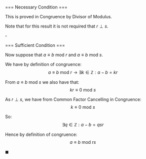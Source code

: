 === Necessary Condition ===

This is proved in Congruence by Divisor of Modulus.

Note that for this result it is not required that $r \perp s$.

$\square$


=== Sufficient Condition ===

Now suppose that $a \equiv b \mathrm{\ mod \ } r$ and $a \equiv b \mathrm{\ mod \ } s$.

We have by definition of congruence:
$$a \equiv b \mathrm{\ mod \ } r \to \exists k \in \mathbb{Z}: a - b = k r$$

From $a \equiv b \mathrm{\ mod \ } s$ we also have that:
$$k r \equiv 0 \mathrm{\ mod \ } s$$

As $r \perp s$, we have from Common Factor Cancelling in Congruence:
$$k \equiv 0 \mathrm{\ mod \ } s$$

So:
$$\exists q \in \mathbb{Z}: a - b = q s r$$

Hence by definition of congruence:
$$a \equiv b \mathrm{\ mod \ } {r s}$$

$\blacksquare$